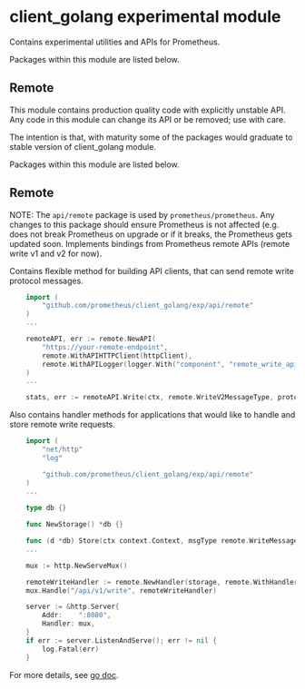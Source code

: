 # client_golang experimental module

Contains experimental utilities and APIs for Prometheus.

Packages within this module are listed below.

## Remote

This module contains production quality code with explicitly unstable API. Any code in this module can change its API or be removed; use with care.

The intention is that, with maturity some of the packages would graduate to stable version of client_golang module.

Packages within this module are listed below.

## Remote

NOTE: The `api/remote` package is used by `prometheus/prometheus`. Any changes to this package should ensure Prometheus is not affected (e.g. does not break Prometheus on upgrade or if it breaks, the Prometheus gets updated soon.
Implements bindings from Prometheus remote APIs (remote write v1 and v2 for now).

Contains flexible method for building API clients, that can send remote write protocol messages.

```go
    import (
        "github.com/prometheus/client_golang/exp/api/remote"
    )
    ...

	remoteAPI, err := remote.NewAPI(
		"https://your-remote-endpoint",
		remote.WithAPIHTTPClient(httpClient),
		remote.WithAPILogger(logger.With("component", "remote_write_api")),
	)
    ...

    stats, err := remoteAPI.Write(ctx, remote.WriteV2MessageType, protoWriteReq)
```

Also contains handler methods for applications that would like to handle and store remote write requests.

```go
    import (
        "net/http"
        "log"

        "github.com/prometheus/client_golang/exp/api/remote"
    )
    ...
    
    type db {}

    func NewStorage() *db {}

    func (d *db) Store(ctx context.Context, msgType remote.WriteMessageType, req *http.Request) (*remote.WriteResponse, error) {}
    ...

	mux := http.NewServeMux()

	remoteWriteHandler := remote.NewHandler(storage, remote.WithHandlerLogger(logger.With("component", "remote_write_handler")))
	mux.Handle("/api/v1/write", remoteWriteHandler)

	server := &http.Server{
		Addr:    ":8080",
		Handler: mux,
	}
	if err := server.ListenAndServe(); err != nil {
		log.Fatal(err)
	}
```

For more details, see [go doc](https://pkg.go.dev/github.com/prometheus/client_golang/exp/api/remote).
